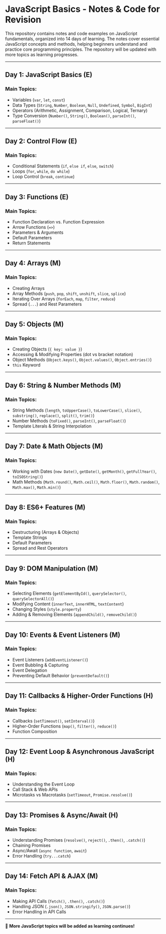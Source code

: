 # **JavaScript Basics - Notes & Code for Revision**  

This repository contains notes and code examples on JavaScript fundamentals, organized into 14 days of learning. The notes cover essential JavaScript concepts and methods, helping beginners understand and practice core programming principles. The repository will be updated with more topics as learning progresses.  

---

## **Day 1: JavaScript Basics (E)**  
### **Main Topics:**  
- Variables (`var`, `let`, `const`)  
- Data Types (`String`, `Number`, `Boolean`, `Null`, `Undefined`, `Symbol`, `BigInt`)  
- Operators (Arithmetic, Assignment, Comparison, Logical, Ternary)  
- Type Conversion (`Number()`, `String()`, `Boolean()`, `parseInt()`, `parseFloat()`)  

---

## **Day 2: Control Flow (E)**  
### **Main Topics:**  
- Conditional Statements (`if`, `else if`, `else`, `switch`)  
- Loops (`for`, `while`, `do while`)  
- Loop Control (`break`, `continue`)  

---

## **Day 3: Functions (E)**  
### **Main Topics:**  
- Function Declaration vs. Function Expression  
- Arrow Functions (`=>`)  
- Parameters & Arguments  
- Default Parameters  
- Return Statements  

---

## **Day 4: Arrays (M)**  
### **Main Topics:**  
- Creating Arrays  
- Array Methods (`push`, `pop`, `shift`, `unshift`, `slice`, `splice`)  
- Iterating Over Arrays (`forEach`, `map`, `filter`, `reduce`)  
- Spread (`...`) and Rest Parameters  

---

## **Day 5: Objects (M)**  
### **Main Topics:**  
- Creating Objects (`{ key: value }`)  
- Accessing & Modifying Properties (dot vs bracket notation)  
- Object Methods (`Object.keys()`, `Object.values()`, `Object.entries()`)  
- `this` Keyword  

---

## **Day 6: String & Number Methods (M)**  
### **Main Topics:**  
- String Methods (`length`, `toUpperCase()`, `toLowerCase()`, `slice()`, `substring()`, `replace()`, `split()`, `trim()`)  
- Number Methods (`toFixed()`, `parseInt()`, `parseFloat()`)  
- Template Literals & String Interpolation  

---

## **Day 7: Date & Math Objects (M)**  
### **Main Topics:**  
- Working with Dates (`new Date()`, `getDate()`, `getMonth()`, `getFullYear()`, `toISOString()`)  
- Math Methods (`Math.round()`, `Math.ceil()`, `Math.floor()`, `Math.random()`, `Math.max()`, `Math.min()`)  

---

## **Day 8: ES6+ Features (M)**  
### **Main Topics:**  
- Destructuring (Arrays & Objects)  
- Template Strings  
- Default Parameters  
- Spread and Rest Operators  

---

## **Day 9: DOM Manipulation (M)**  
### **Main Topics:**  
- Selecting Elements (`getElementById()`, `querySelector()`, `querySelectorAll()`)  
- Modifying Content (`innerText`, `innerHTML`, `textContent`)  
- Changing Styles (`style.property`)  
- Adding & Removing Elements (`appendChild()`, `removeChild()`)  

---

## **Day 10: Events & Event Listeners (M)**  
### **Main Topics:**  
- Event Listeners (`addEventListener()`)  
- Event Bubbling & Capturing  
- Event Delegation  
- Preventing Default Behavior (`preventDefault()`)  

---

## **Day 11: Callbacks & Higher-Order Functions (H)**  
### **Main Topics:**  
- Callbacks (`setTimeout()`, `setInterval()`)  
- Higher-Order Functions (`map()`, `filter()`, `reduce()`)  
- Function Composition  

---

## **Day 12: Event Loop & Asynchronous JavaScript (H)**  
### **Main Topics:**  
- Understanding the Event Loop  
- Call Stack & Web APIs  
- Microtasks vs Macrotasks (`setTimeout`, `Promise.resolve()`)  

---

## **Day 13: Promises & Async/Await (H)**  
### **Main Topics:**  
- Understanding Promises (`resolve()`, `reject()`, `.then()`, `.catch()`)  
- Chaining Promises  
- Async/Await (`async function`, `await`)  
- Error Handling (`try...catch`)  

---

## **Day 14: Fetch API & AJAX (M)**  
### **Main Topics:**  
- Making API Calls (`fetch()`, `.then()`, `.catch()`)  
- Handling JSON (`.json()`, `JSON.stringify()`, `JSON.parse()`)  
- Error Handling in API Calls  

---

🚀 **More JavaScript topics will be added as learning continues!**  

